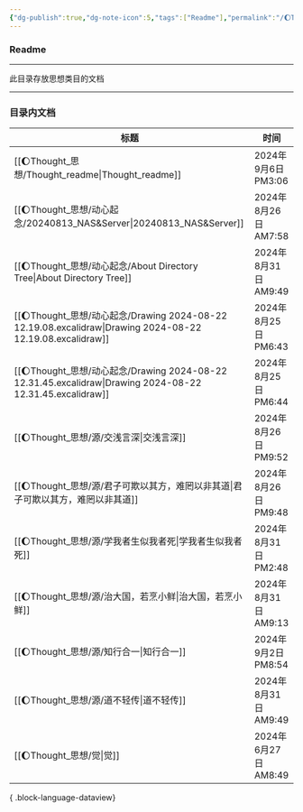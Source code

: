 ```yaml
---
{"dg-publish":true,"dg-note-icon":5,"tags":["Readme"],"permalink":"/🌔Thought_思想/Thought_readme/","dgPassFrontmatter":true,"noteIcon":5,"created":"2024-08-24T23:12:06.068+08:00","updated":"2024-09-06T15:06:11.321+08:00"}
---
```


### Readme
--- 
此目录存放思想类目的文档
***
### 目录内文档
| 标题                                                                                                      | 时间                 |
| ------------------------------------------------------------------------------------------------------- | ------------------ |
| [[🌔Thought_思想/Thought_readme\|Thought_readme]]                                                      | 2024年9月6日 PM3:06   |
| [[🌔Thought_思想/动心起念/20240813_NAS&Server\|20240813_NAS&Server]]                                       | 2024年8月26日 AM7:58  |
| [[🌔Thought_思想/动心起念/About Directory Tree\|About Directory Tree]]                                     | 2024年8月31日 AM9:49  |
| [[🌔Thought_思想/动心起念/Drawing 2024-08-22 12.19.08.excalidraw\|Drawing 2024-08-22 12.19.08.excalidraw]] | 2024年8月25日 PM6:43  |
| [[🌔Thought_思想/动心起念/Drawing 2024-08-22 12.31.45.excalidraw\|Drawing 2024-08-22 12.31.45.excalidraw]] | 2024年8月25日 PM6:44  |
| [[🌔Thought_思想/源/交浅言深\|交浅言深]]                                                                        | 2024年8月26日 PM9:52  |
| [[🌔Thought_思想/源/君子可欺以其方，难罔以非其道\|君子可欺以其方，难罔以非其道]]                                                    | 2024年8月26日 PM9:48  |
| [[🌔Thought_思想/源/学我者生似我者死\|学我者生似我者死]]                                                                | 2024年8月31日 PM2:48  |
| [[🌔Thought_思想/源/治大国，若烹小鲜\|治大国，若烹小鲜]]                                                                | 2024年8月31日 AM9:13  |
| [[🌔Thought_思想/源/知行合一\|知行合一]]                                                                        | 2024年9月2日 PM8:54   |
| [[🌔Thought_思想/源/道不轻传\|道不轻传]]                                                                        | 2024年8月31日 AM9:49  |
| [[🌔Thought_思想/觉\|觉]]                                                                                | 2024年6月27日 AM8:49  |

{ .block-language-dataview}
